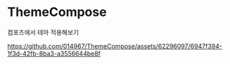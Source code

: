 # ThemeCompose
컴포즈에서 테마 적용해보기



https://github.com/014967/ThemeCompose/assets/62296097/6947f394-1f3d-42fb-8ba3-a3556644be8f

